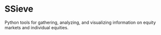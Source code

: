 # SSieve
Python tools for gathering, analyzing, and visualizing information on equity markets and individual equities.

